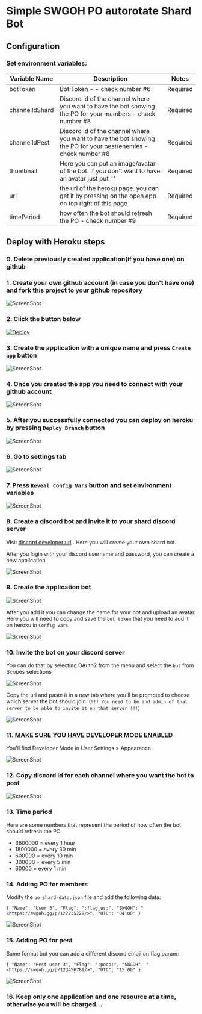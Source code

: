 # Simple SWGOH PO autorotate Shard Bot


## Configuration

### Set environment variables:


|Variable Name| Description                             | Notes |
|-------------|-----------------------------------------|------ |
|botToken | Bot Token  -  - check number #6      | Required|
|channelIdShard| Discord id of the channel where you want to have the bot showing the PO for your members - check number #8|  Required|
|channelIdPest| Discord id of the channel where you want to have the bot showing the PO for your pest/enemies - check number #8| Required|
|thumbnail | Here you can put an image/avatar of the bot. If you don't want to have an avatar just put ' '| Required|
|url | the url of the heroku page. you can get it by pressing on the open app on top right of this page| Required|
|timePeriod | how often the bot should refresh the PO - check number #9| Required|


## Deploy with Heroku steps
### 0. Delete previously created application(if you have one) on github

### 1. Create your own github account (in case you don't have one) and fork this project to your github repository

![ScreenShot](assets/fork-github-project.png)

### 2. Click the button below

[![Deploy](https://www.herokucdn.com/deploy/button.svg)](https://dashboard.heroku.com/new-app?template=)

### 3. Create the application with a unique name and press `Create app` button

![ScreenShot](assets/create-app.png)


### 4. Once you created the app you need to connect with your github account

![ScreenShot](assets/connect-to-github.png)

### 5. After you successfully connected you can deploy on heroku by pressing `Deploy Branch` button

![ScreenShot](assets/deploy-on-heroku.png)

### 6. Go to settings tab

![ScreenShot](assets/go-to-settings-tab.png)

### 7. Press `Reveal Config Vars` button and set environment variables

![ScreenShot](assets/set-env-variables.png)

### 8. Create a discord bot and invite it to your shard discord server

Visit [discord developer url](https://discord.com/developers/applications) . Here you will create your own shard bot.

After you login with your discord username and password, you can create a new application.

![ScreenShot](assets/app-discord-create-new.png)

### 9. Create the application bot

![ScreenShot](assets/app-add-bot.png)

After you add it you can change the name for your bot and upload an avatar. Here you will need to copy and save the ``bot token`` that you need to add it on heroku in `Config Vars`

![ScreenShot](assets/app-add-bot-token.png)

### 10. Invite the bot on your discord server
You can do that by selecting OAuth2 from the menu and select the `bot` from Scopes selections

![ScreenShot](assets/setup-bot-on-discord-server.png)

Copy the url and paste it in a new tab where you’ll be prompted to choose which server the bot should join. 
(```!!! You need to be and admin of that server to be able to invite it on that server !!!```)

![ScreenShot](assets/add-bot-on-discord-server.png)

### 11. MAKE SURE YOU HAVE DEVELOPER MODE ENABLED
You'll find Developer Mode in User Settings > Appearance.

![ScreenShot](assets/discord-developer-mode.jpg)

### 12. Copy discord id for each channel where you want the bot to post

![ScreenShot](assets/discord-copy-id.png)

### 13. Time period
Here are some numbers that represent the period of how often the bot should refresh the PO

- 3600000 = every 1 hour
- 1800000 = every 30 min
- 600000 = every 10 min
- 300000 = every 5 min
- 60000 = every 1 min


### 14. Adding PO for members

Modify the ``po-shard-data.json`` file and add the following data:

``
  {
    "Name": "User 3",
    "Flag": ":flag_us:",
    "SWGOH": "<https://swgoh.gg/p/122235729/>",
    "UTC": "04:00"
  }
``

![ScreenShot](assets/working-bot.png)

### 15. Adding PO for pest

Same format but you can add a different discord emoji on flag param:

``
  {
    "Name": "Pest user 3",
    "Flag": ":poop:",
    "SWGOH": "<https://swgoh.gg/p/123456789/>",
    "UTC": "15:00"
  }
``

![ScreenShot](assets/working-pest-bot.png)

### 16. Keep only one application and one resource at a time, otherwise you will be charged...